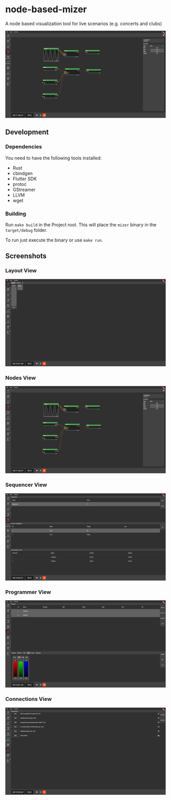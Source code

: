 # node-based-mizer

A node based visualization tool for live scenarios (e.g. concerts and clubs)

![Nodes View](docs/screenshots/nodes_view.png)

## Development

### Dependencies

You need to have the following tools installed:

* Rust
* cbindgen
* Flutter SDK
* protoc
* GStreamer
* LLVM
* wget

### Building

Run `make build` in the Project root. This will place the `mizer` binary in the `target/debug` folder.

To run just execute the binary or use `make run`.

## Screenshots

### Layout View
![Layout View](docs/screenshots/layout.png)

### Nodes View
![Nodes View](docs/screenshots/nodes_view.png)

### Sequencer View
![Sequencer View](docs/screenshots/sequencer.png)

### Programmer View
![Programmer View](docs/screenshots/programmer.png)

### Connections View
![Connections View](docs/screenshots/connections.png)
